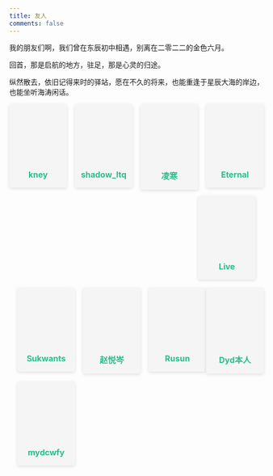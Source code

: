 ```yaml
---
title: 友人
comments: false
---
```


我的朋友们啊，我们曾在东辰初中相遇，别离在二零二二的金色六月。

回首，那是启航的地方，驻足，那是心灵的归途。

纵然散去，依旧记得来时的驿站，愿在不久的将来，也能重逢于星辰大海的岸边，也能坐听海涛闲话。

<div class="card"><a href="https://kneyvetch.github.io" target="_blank"><div class="thumb" style="background: url(https://cdn.luogu.com.cn/upload/usericon/121749.png);"></div></a><div class="card-header"><div><a href="https://kneyvetch.github.io" target="_blank">kney</a></div></div></div>

<div class="card"><a href="https://www.luogu.com.cn/user/384233" target="_blank"><div class="thumb" style="background: url(https://cdn.luogu.com.cn/upload/usericon/384233.png);"></div></a><div class="card-header"><div><a href="https://www.luogu.com.cn/user/384233" target="_blank">shadow_ltq</a></div></div></div>

<div class="card"><a href="https://song-gan.github.io" target="_blank"><div class="thumb" style="background: url(https://song-gan.github.io/images/avatar.png);"></div></a><div class="card-header"><div><a href="https://song-gan.github.io" target="_blank">凌寒</a></div></div></div>

<div class="card"><a href="https://lucareternity.github.io" target="_blank"><div class="thumb" style="background: url(https://lucareternity.github.io/images/avatar.jpg);"></div></a><div class="card-header"><div><a href="https://lucareternity.github.io" target="_blank">Eternal</a></div></div></div>

<div class="card"><a href="https://kevinlive.github.io" target="_blank"><div class="thumb" style="background: url(https://kevinlive.github.io/images/avatar.gif);"></div></a><div class="card-header"><div><a href="https://kevinlive.github.io" target="_blank">Live</a></div></div></div>

<div class="card"><a href="https://sukwants.github.io" target="_blank"><div class="thumb" style="background: url(https://sukwants.github.io/images/avatar.gif);"></div></a><div class="card-header"><div><a href="https://sukwants.github.io" target="_blank">Sukwants</a></div></div></div>

<div class="card"><a href="https://2745518585.github.io" target="_blank"><div class="thumb" style="background: url(https://2745518585.github.io/images/avatar.png);"></div></a><div class="card-header"><div><a href="https://2745518585.github.io" target="_blank">赵悦岑</a></div></div></div>

<div class="card"><a href="https://rusunoi.github.io" target="_blank"><div class="thumb" style="background: url(https://rusunoi.github.io/images/avatar.jpg);"></div></a><div class="card-header"><div><a href="https://rusunoi.github.io" target="_blank">Rusun</a></div></div></div>

<div class="card"><a href="https://dyd-true.github.io" target="_blank"><div class="thumb" style="background: url(https://dyd-true.github.io/images/avatar.jpg);"></div></a><div class="card-header"><div><a href="https://dyd-true.github.io" target="_blank">Dyd本人</a></div></div></div>

<div class="card"><a href="https://mydcwfy.github.io" target="_blank"><div class="thumb" style="background: url(https://mydcwfy.github.io/images/avatar.png);"></div></a><div class="card-header"><div><a href="https://mydcwfy.github.io" target="_blank">mydcwfy</a></div></div></div>

<style>.links-content{margin-top:1rem}.link-navigation::after{content:" ";display:block;clear:both}.card{width:130px;font-size:1rem;padding:0;border-radius:4px;transition-duration:.15s;margin-bottom:1rem;display:block;float:left;box-shadow:0 2px 6px 0 rgba(0,0,0,.12);background:#f5f5f5}.card{margin-left:16px}@media(max-width:567px){.card{margin-left:16px;width:calc((100% - 16px)/2)}.card:nth-child(2n+1){margin-left:0}.card:not(:nth-child(2n+1)){margin-left:16px}}@media(min-width:567px){.card{margin-left:16px;width:calc((100% - 32px)/3)}.card:nth-child(3n+1){margin-left:0}.card:not(:nth-child(3n+1)){margin-left:16px}}@media(min-width:768px){.card{margin-left:16px;width:calc((100% - 48px)/4)}.card:nth-child(4n+1){margin-left:0}.card:not(:nth-child(4n+1)){margin-left:16px}}@media(min-width:1200px){.card{margin-left:16px;width:calc((100% - 64px)/5)}.card:nth-child(5n+1){margin-left:0}.card:not(:nth-child(5n+1)){margin-left:16px}}.card:hover{transform:scale(1.1);box-shadow:0 2px 6px 0 rgba(0,0,0,.12),0 0 6px 0 rgba(0,0,0,.04)}.card .thumb{width:100%;height:0;padding-bottom:100%;background-size:100% 100%!important}.posts-expand .post-body img{margin:0;padding:0;border:0}.card .card-header{display:block;text-align:center;padding:1rem .25rem;font-weight:500;color:#333;white-space:normal}.card .card-header a{font-style:normal;color:#2bbc8a;font-weight:700;text-decoration:none;border:0}.card .card-header a:hover{color:#d480aa;text-decoration:none;border:0}</style><div><div class="links-content"><div class="link-navigation" id="links1"></div></div></div>
